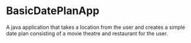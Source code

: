 # BasicDatePlanApp
A java application that takes a location from the user and creates a simple date plan consisting of a movie theatre and restaurant for the user.  
